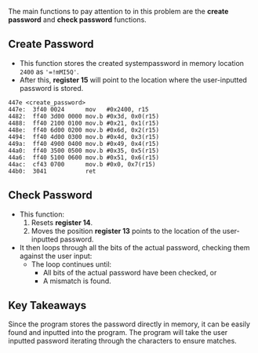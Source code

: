 The main functions to pay attention to in this problem are the **create password** and **check password** functions.

## Create Password
- This function stores the created systempassword in memory location `2400` as `'=!mMI5Q'`.
- After this, **register 15** will point to the location where the user-inputted password is stored.
```
447e <create_password>
447e:  3f40 0024      mov	#0x2400, r15
4482:  ff40 3d00 0000 mov.b	#0x3d, 0x0(r15)
4488:  ff40 2100 0100 mov.b	#0x21, 0x1(r15)
448e:  ff40 6d00 0200 mov.b	#0x6d, 0x2(r15)
4494:  ff40 4d00 0300 mov.b	#0x4d, 0x3(r15)
449a:  ff40 4900 0400 mov.b	#0x49, 0x4(r15)
44a0:  ff40 3500 0500 mov.b	#0x35, 0x5(r15)
44a6:  ff40 5100 0600 mov.b	#0x51, 0x6(r15)
44ac:  cf43 0700      mov.b	#0x0, 0x7(r15)
44b0:  3041           ret
```
## Check Password
- This function:
  1. Resets **register 14**.
  2. Moves the position **register 13** points to the location of the user-inputted password.
- It then loops through all the bits of the actual password, checking them against the user input:
  - The loop continues until:
    - All bits of the actual password have been checked, or
    - A mismatch is found.
  
## Key Takeaways
Since the program stores the password directly in memory, it can be easily found and inputted into the program. The program will take the user inputted password iterating through the characters to ensure matches.
